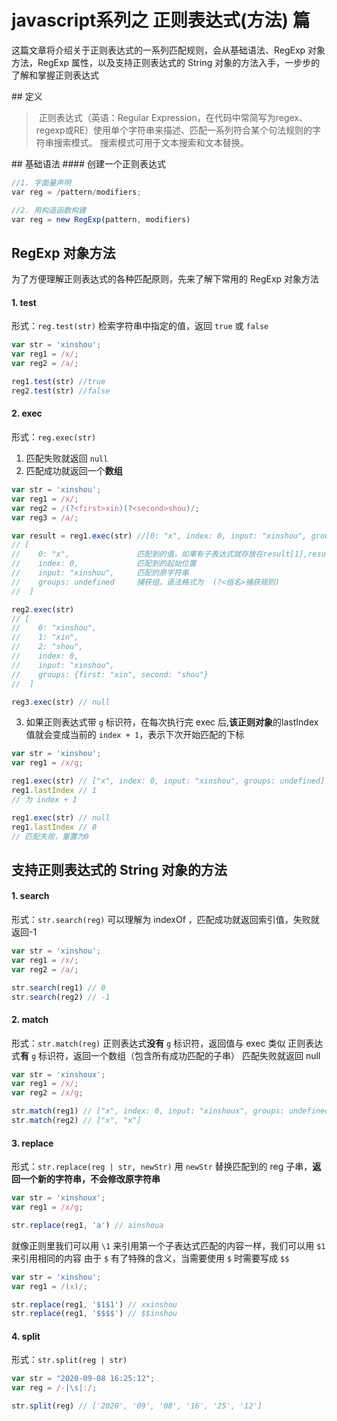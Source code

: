 # javascript系列之 正则表达式(方法) 篇
这篇文章将介绍关于正则表达式的一系列匹配规则，会从基础语法、RegExp 对象方法，RegExp 属性，以及支持正则表达式的 String 对象的方法入手，一步步的了解和掌握正则表达式

## 定义
> 正则表达式（英语：Regular Expression，在代码中常简写为regex、regexp或RE）使用单个字符串来描述、匹配一系列符合某个句法规则的字符串搜索模式。
搜索模式可用于文本搜索和文本替换。

<!--more-->
## 基础语法
#### 创建一个正则表达式

```javascript
//1. 字面量声明
var reg = /pattern/modifiers;

//2. 用构造函数构建
var reg = new RegExp(pattern, modifiers)
```

## RegExp 对象方法
为了方便理解正则表达式的各种匹配原则，先来了解下常用的 RegExp 对象方法

#### 1. test
形式：`reg.test(str)`
检索字符串中指定的值，返回 `true` 或 `false`

```javascript
var str = 'xinshou';
var reg1 = /x/;
var reg2 = /a/;

reg1.test(str) //true
reg2.test(str) //false
```

#### 2. exec
形式：`reg.exec(str)`
1. 匹配失败就返回 `null`
2. 匹配成功就返回一个**数组**

```javascript
var str = 'xinshou';
var reg1 = /x/;
var reg2 = /(?<first>xin)(?<second>shou)/;
var reg3 = /a/;

var result = reg1.exec(str) //[0: "x", index: 0, input: "xinshou", groups: undefined]
// [
//    0: "x",               匹配到的值，如果有子表达式就存放在result[1],result[2]...
//    index: 0,             匹配到的起始位置    
//    input: "xinshou",     匹配的原字符串  
//    groups: undefined     捕获组，语法格式为  (?<组名>捕获规则)
//  ]

reg2.exec(str) 
// [
//    0: "xinshou", 
//    1: "xin", 
//    2: "shou", 
//    index: 0, 
//    input: "xinshou", 
//    groups: {first: "xin", second: "shou"}
//  ]

reg3.exec(str) // null
```

3. 如果正则表达式带 `g` 标识符，在每次执行完 exec 后,**该正则对象**的lastIndex值就会变成当前的 `index + 1`，表示下次开始匹配的下标

```javascript
var str = 'xinshou';
var reg1 = /x/g;

reg1.exec(str) // ["x", index: 0, input: "xinshou", groups: undefined]
reg1.lastIndex // 1
// 为 index + 1

reg1.exec(str) // null
reg1.lastIndex // 0
// 匹配失败，重置为0
```

## 支持正则表达式的 String 对象的方法

#### 1. search
形式：`str.search(reg)`
可以理解为 indexOf ，匹配成功就返回索引值，失败就返回-1

```javascript
var str = 'xinshou';
var reg1 = /x/;
var reg2 = /a/;

str.search(reg1) // 0
str.search(reg2) // -1
```

#### 2. match
形式：`str.match(reg)`
正则表达式**没有** `g` 标识符，返回值与 exec 类似
正则表达式**有** `g` 标识符，返回一个数组（包含所有成功匹配的子串）
匹配失败就返回 null


```javascript
var str = 'xinshoux';
var reg1 = /x/;
var reg2 = /x/g;

str.match(reg1) // ["x", index: 0, input: "xinshoux", groups: undefined]
str.match(reg2) // ["x", "x"]
```

#### 3. replace
形式：`str.replace(reg | str, newStr)`
用 `newStr` 替换匹配到的 reg 子串，**返回一个新的字符串，不会修改原字符串**

```javascript
var str = 'xinshoux';
var reg1 = /x/g;

str.replace(reg1, 'a') // ainshoua
```

就像正则里我们可以用 `\1` 来引用第一个子表达式匹配的内容一样，我们可以用 `$1` 来引用相同的内容
由于 `$` 有了特殊的含义，当需要使用 `$` 时需要写成 `$$`

```javascript
var str = 'xinshou';
var reg1 = /(x)/;

str.replace(reg1, '$1$1') // xxinshou
str.replace(reg1, '$$$$') // $$inshou
```

#### 4. split
形式：`str.split(reg | str)`

```javascript
var str = "2020-09-08 16:25:12";
var reg = /-|\s|:/;

str.split(reg) // ['2020', '09', '08', '16', '25', '12']
```